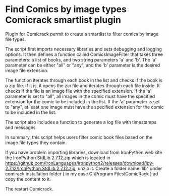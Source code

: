 # Find Comics by image types Comicrack smartlist plugin 
Plugin for Comicrack permit to create a smartlist to filter comics by image file types.

The script first imports necessary libraries and sets debugging and logging options. 
It then defines a function called ComicsImageFilter that takes three parameters: a list of books, and two string parameters 'a' and 'b'. 
The 'a' parameter can be either "all" or "any", and the 'b' parameter is the desired image file extension. 
 
The function iterates through each book in the list and checks if the book is a zip file. If it is, it opens the zip file and iterates through each file inside. 
It checks if the file is an image file with the specified extension. 
If the 'a' parameter is set to "all", all images in the comic must have the specified extension for the comic to be included in the list. 
If the 'a' parameter is set to "any", at least one image must have the specified extension for the comic to be included in the list. 
 
The script also includes a function to generate a log file with timestamps and messages. 
 
In summary, this script helps users filter comic book files based on the image file types they contain.

If you have problem importing libraries, download from IronPython web site the  IronPython.StdLib.2.7.12.zip which is located in
https://github.com/IronLanguages/ironpython2/releases/download/ipy-2.7.12/IronPython.StdLib.2.7.12.zip, unzip it.
Create a folder name 'lib" under comirack installation folder ( in my case C:\Program Files\ComicRack ) ad copy the content to it.

The restart Comicrack.
